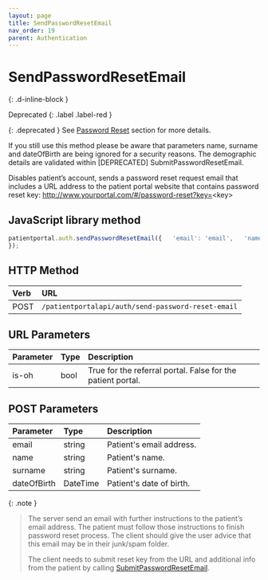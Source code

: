 ```yaml
---
layout: page
title: SendPasswordResetEmail
nav_order: 19
parent: Authentication
---
```


# SendPasswordResetEmail
{: .d-inline-block }

Deprecated
{: .label .label-red }

{: .deprecated }
See [Password Reset](../password-reset/password-reset) section for more details.

If you still use this method please be aware that parameters name, surname and dateOfBirth are being ignored for a security reasons. The demographic details are validated within \[DEPRECATED\] SubmitPasswordResetEmail.

Disables patient’s account, sends a password reset request email that includes a URL address to the patient portal website that contains password reset key: <http://www.yourportal.com/#/password-reset?key=><key\>

## JavaScript library method

```javascript
patientportal.auth.sendPasswordResetEmail({   'email': 'email',   'name': 'name',   'surname': 'surname',   'dateOfBirth': 'date-of-birth',   'isOH': true
});
```

## HTTP Method

| Verb | URL                                               |
|:-----|:--------------------------------------------------|
| POST | `/patientportalapi/auth/send-password-reset-email`|

## URL Parameters

| Parameter | Type   | Description                                                 |
|:----------|:-------|:------------------------------------------------------------|
| is-oh     | bool   | True for the referral portal. False for the patient portal. |

## POST Parameters

| Parameter   | Type     | Description              |
|:------------|:---------|:-------------------------|
| email       | string   | Patient's email address. |
| name        | string   | Patient's name.          |
| surname     | string   | Patient's surname.       |
| dateOfBirth | DateTime | Patient's date of birth. |

{: .note }
> The server send an email with further instructions to the patient’s email address. The patient must follow those instructions to finish password reset process. The client should give the user advice that this email may be in their junk/spam folder.
> 
> The client needs to submit reset key from the URL and additional info from the patient by calling [SubmitPasswordResetEmail](submitpasswordresetemail).

